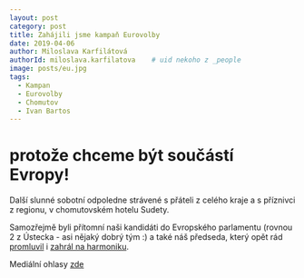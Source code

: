 ```yaml
---
layout: post
category: post
title: Zahájili jsme kampaň Eurovolby   
date: 2019-04-06
author: Miloslava Karfilátová
authorId: miloslava.karfilatova    # uid nekoho z _people
image: posts/eu.jpg
tags:
  - Kampan
  - Eurovolby
  - Chomutov
  - Ivan Bartos
---
```


# protože chceme být součástí Evropy!

Další slunné sobotní odpoledne strávené s přáteli z celého kraje a s příznivci z regionu, v chomutovském hotelu Sudety. 

Samozřejmě byli přítomní naši kandidáti do Evropského parlamentu (rovnou 2 z Ústecka - asi nějaký dobrý tým :) a také náš předseda, který 
opět rád [promluvil](https://www.facebook.com/kadanpirati/videos/362239194500391/?t=1) i [zahrál na harmoniku](https://www.facebook.com/vaclav.zidek/videos/2120685081350702/?t=12).

Mediální ohlasy [zde](https://chomutovsky.denik.cz/zpravy_region/obrazem-raut-pro-vegany-a-predseda-na-grilu-pirati-zahajili-kampan-20190407.html?fbclid=IwAR3rCKH5R_CaUQbfdwc_gyihwyYA743X_PVv7JLKj3Lf6wf5H5HraV6c8OA)
